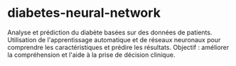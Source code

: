 # diabetes-neural-network
Analyse et prédiction du diabète basées sur des données de patients. Utilisation de l'apprentissage automatique et de réseaux neuronaux pour comprendre les caractéristiques et prédire les résultats. Objectif : améliorer la compréhension et l'aide à la prise de décision clinique.
